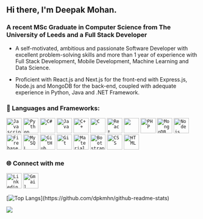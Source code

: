 ## Hi there, I'm Deepak Mohan.


### A recent MSc Graduate in Computer Science from The University of Leeds and a Full Stack Developer 

- A self-motivated, ambitious and passionate Software Developer with excellent problem-solving skills and 
  more than 1 year of experience with Full Stack Development, Mobile Development, Machine Learning and  Data Science.

- Proficient with React.js and Next.js for the front-end with Express.js, Node.js and MongoDB for the back-end, 
  coupled with adequate experience in Python, Java and .NET Framework.

### 🔧 Languages and Frameworks:
 <code><img width="40px" src="https://img.icons8.com/color/48/000000/javascript.png" title="Javascript"/></code>
<code><img width="40px" src="https://img.icons8.com/color/4x/000000/python.png" title="Python"/></code>
<code><img width="40px"  src="https://img.icons8.com/ios-filled/344/c-sharp-logo.png" title="C#"/></code>
<code><img width="40px" src="https://img.icons8.com/color/4x/000000/java.png" title ="Java"/></code>
<code><img width="40px" src="https://img.icons8.com/color/4x/c-plus-plus-logo.png" title="C++"/></code>
<code><img width="40px" src="https://img.icons8.com/color/3x/c-programming.png" title="C"/></code>
 <code><img width="40px" src="https://img.icons8.com/plasticine/100/000000/react.png" title="React"/></code>
 <code><img width="40px" src="https://cdn.icon-icons.com/icons2/3392/PNG/512/nextjs_icon_213852.png"/></code>
<code><img width="40px" src="https://www.php.net/images/logos/php-logo-bigger.png" title="PHP"/></code>
<code><img width="40px" src="https://img.icons8.com/color/8x/000000/mongodb.png" title="MongoDB"/></code>
<code><img width="40px" src="https://img.icons8.com/color/8x/000000/nodejs.png" title="Nodejs"/></code>
<code><img width="40px" src="https://img.icons8.com/color/344/firebase.png" title="Firebase"/></code>
<code><img width="40px" src="https://img.icons8.com/ios/4x/00758f/mysql-logo.png" title="MySQL"/></code>
<code><img width="40px" src="https://img.icons8.com/fluent/8x/github.png" title="GitHub"/></code>
<code><img width="40px" src="https://img.icons8.com/color/2x/git.png" title="Git"/></code>
<code><img width="40px" src="https://img.icons8.com/color/344/material-ui.png" title="Material UI"></code>
<code><img width="40px" src="https://img.icons8.com/color/2x/bootstrap.png" title="Bootstrap"/></code>
<code><img width="40px" src="https://img.icons8.com/color/48/000000/css3.png" title="CSS"/></code>
<code><img width="40px" src="https://img.icons8.com/color/48/000000/html-5.png" title="HTML"/></code>

### 🌐 Connect with me 
<code><a href="https://www.linkedin.com/in/deepakmhn/"><img width="40px" src="https://img.icons8.com/color/8x/000000/linkedin.png" title="Linkedin"/></a></code>
<code><a href="mailto:deepakmhn1@gmail.com"><img width="40px" src="https://img.icons8.com/fluent/48/000000/gmail.png" title="Gmail"/></a></code>

[![Top Langs](https://github-readme-stats.vercel.app/api/top-langs/?username=dpkmhn&theme=blue-green&layout=compact&count_private=true&show_icons=true&include_all_commits=true")](https://github.com/dpkmhn/github-readme-stats)

 <img src = "https://github-readme-stats.vercel.app/api?username=dpkmhn&theme=blue-green&count_private=true&show_icons=true&include_all_commits=true">
